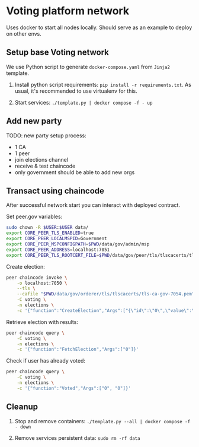 # Voting platform network

Uses docker to start all nodes locally. Should serve as an example to deploy on other envs.

## Setup base Voting network

We use Python script to generate `docker-compose.yaml` from `Jinja2` template.

1. Install python script requirements: `pip install -r requirements.txt`.
As usual, it's recommended to use virtualenv for this.

2. Start services: `./template.py | docker compose -f - up`

## Add new party

TODO: new party setup process:
* 1 CA
* 1 peer
* join elections channel
* receive & test chaincode
* only government should be able to add new orgs

## Transact using chaincode

After successful network start you can interact with deployed contract.

Set peer.gov variables:
```bash
sudo chown -R $USER:$USER data/
export CORE_PEER_TLS_ENABLED=true
export CORE_PEER_LOCALMSPID=Government
export CORE_PEER_MSPCONFIGPATH=$PWD/data/gov/admin/msp
export CORE_PEER_ADDRESS=localhost:7051
export CORE_PEER_TLS_ROOTCERT_FILE=$PWD/data/gov/peer/tls/tlscacerts/tls-ca-gov-7054.pem
```

Create election:
```bash
peer chaincode invoke \
    -o localhost:7050 \
    --tls \
    --cafile "$PWD/data/gov/orderer/tls/tlscacerts/tls-ca-gov-7054.pem" \
    -C voting \
    -n elections \
    -c '{"function":"CreateElection","Args":["{\"id\":\"0\",\"value\":\"Hello!\"}"]}'
```

Retrieve election with results:
```bash
peer chaincode query \
    -C voting \
    -n elections \
    -c '{"function":"FetchElection","Args":["0"]}'
```

Check if user has already voted:
```bash
peer chaincode query \
    -C voting \
    -n elections \
    -c '{"function":"Voted","Args":["0", "0"]}'
```


## Cleanup

1. Stop and remove containers: `./template.py --all | docker compose -f - down`

2. Remove services persistent data: `sudo rm -rf data`
